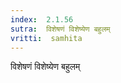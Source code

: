 ```yaml
---
index:  2.1.56
sutra:  विशेषणं विशेष्येण बहुलम्
vritti:  samhita 
---
```


विशेषणं विशेष्येण बहुलम्

